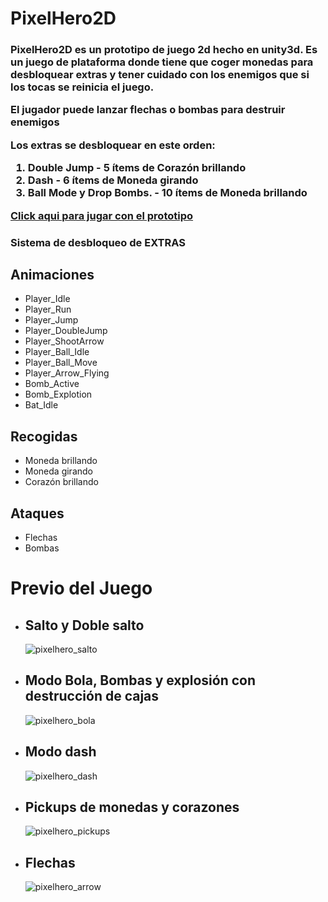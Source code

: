<h1>PixelHero2D</h1>

<h3>
	<p>PixelHero2D es un prototipo de juego 2d hecho en unity3d. Es un juego de plataforma donde tiene que coger monedas para desbloquear extras y tener cuidado con los enemigos que si los tocas se reinicia el juego.</p>
	<p>El jugador puede lanzar flechas o bombas para destruir enemigos</p>
 	<p>Los extras se desbloquear en este orden:</p>
	<ol>
		<li>Double Jump - 5 ítems de Corazón brillando</li>
		<li>Dash - 6 ítems de Moneda girando</li>
		<li>Ball Mode y Drop Bombs. - 10 ítems de Moneda brillando</li>
	</ol>
	<a href='https://bugbit.itch.io/pixel-hero' target='_blank'>Click aqui para jugar con el prototipo</a>
</h3>
<h3>Sistema de desbloqueo de EXTRAS</h3>

<h2><b>Animaciones</b></h2>
<ul>
	<li>Player_Idle</li>
	<li>Player_Run</li>
	<li>Player_Jump</li>
	<li>Player_DoubleJump</li>
	<li>Player_ShootArrow</li>
	<li>Player_Ball_Idle</li>
	<li>Player_Ball_Move</li>
	<li>Player_Arrow_Flying</li>
	<li>Bomb_Active</li>
	<li>Bomb_Explotion</li>
	<li>Bat_Idle</li>
</ul>
<h2><b>Recogidas</b></h2>
<ul>
	<li>Moneda brillando</li>
	<li>Moneda girando</li>
	<li>Corazón brillando</li>
</ul>
<h2><b>Ataques</b></h2>
<ul>
	<li>Flechas</li>
	<li>Bombas</li>
</ul>
<h1>Previo del Juego</h1>
<ul>
<li>
	<h2>Salto y Doble salto</h2>

![pixelhero_salto](https://github.com/Microbyt-Konami/PixelHero2D/assets/11694147/d5b52d52-b084-4d09-a89e-2044e051d1bf)
</li>
<li>
	<h2>Modo Bola, Bombas y explosión con destrucción de cajas</h2>

![pixelhero_bola](https://github.com/Microbyt-Konami/PixelHero2D/assets/11694147/43aeb519-02ef-4174-ae51-ea6467dfd2d3)
</li>
<li>
	<h2>Modo dash</h2>

![pixelhero_dash](https://github.com/Microbyt-Konami/PixelHero2D/assets/11694147/db223307-faac-4dec-9169-6bbdf7f41911)
</li>
<li>
	<h2>Pickups de monedas y corazones</h2>

![pixelhero_pickups](https://github.com/Microbyt-Konami/PixelHero2D/assets/11694147/7a96ad85-9be1-4249-a767-54d1bcf4f44f)
</li>
<li>
	<h2>Flechas</h2>

![pixelhero_arrow](https://github.com/Microbyt-Konami/PixelHero2D/assets/11694147/d9f12cbc-c178-4ae4-bf36-fc32dcae145d)
</li>
</ul>
